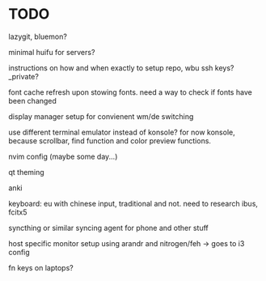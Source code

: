 # TODO
lazygit, bluemon?

minimal huifu for servers?

instructions on how and when exactly to setup repo, wbu ssh keys? \_private? 

font cache refresh upon stowing fonts. need a way to check if fonts have been changed

display manager setup for convienent wm/de switching

use different terminal emulator instead of konsole? for now konsole, because scrollbar, find function and color preview functions. 

nvim config (maybe some day...)

qt theming

anki

keyboard: eu with chinese input, traditional and not. need to research ibus, fcitx5 

syncthing or similar syncing agent for phone and other stuff

host specific monitor setup using arandr and nitrogen/feh -> goes to i3 config

fn keys on laptops?
